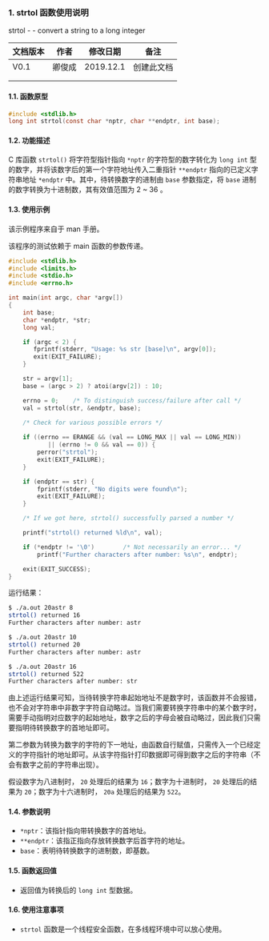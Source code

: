 ### 1. strtol 函数使用说明

strtol - - convert a string to a long integer



| 文档版本 | 作者   | 修改日期  | 备注       |
| -------- | ------ | --------- | ---------- |
| V0.1     | 卿俊成 | 2019.12.1 | 创建此文档 |
|          |        |           |            |
|          |        |           |            |





#### 1.1. 函数原型

```c
#include <stdlib.h>
long int strtol(const char *nptr, char **endptr, int base);
```



#### 1.2. 功能描述

C 库函数 `strtol()` 将字符型指针指向 `*nptr` 的字符型的数字转化为 `long int` 型的数字，并将该数字后的第一个字符地址传入二重指针 `**endptr` 指向的已定义字符串地址 `*endptr` 中。其中，待转换数字的进制由 `base` 参数指定，将 `base` 进制的数字转换为十进制数，其有效值范围为 2 ~ 36 。





#### 1.3. 使用示例

该示例程序来自于 man 手册。

该程序的测试依赖于 main 函数的参数传递。

```c
#include <stdlib.h>
#include <limits.h>
#include <stdio.h>
#include <errno.h>

int main(int argc, char *argv[])
{
	int base;
	char *endptr, *str;
	long val;

	if (argc < 2) {
	   fprintf(stderr, "Usage: %s str [base]\n", argv[0]);
	   exit(EXIT_FAILURE);
	}

	str = argv[1];
	base = (argc > 2) ? atoi(argv[2]) : 10;

	errno = 0;    /* To distinguish success/failure after call */
	val = strtol(str, &endptr, base);
	
	/* Check for various possible errors */

	if ((errno == ERANGE && (val == LONG_MAX || val == LONG_MIN))
		   || (errno != 0 && val == 0)) {
		perror("strtol");
		exit(EXIT_FAILURE);
	}

	if (endptr == str) {
		fprintf(stderr, "No digits were found\n");
		exit(EXIT_FAILURE);
	}

	/* If we got here, strtol() successfully parsed a number */

	printf("strtol() returned %ld\n", val);

	if (*endptr != '\0')        /* Not necessarily an error... */
		printf("Further characters after number: %s\n", endptr);

	exit(EXIT_SUCCESS);
}
```

运行结果：

```bash
$ ./a.out 20astr 8
strtol() returned 16
Further characters after number: astr

$ ./a.out 20astr 10
strtol() returned 20
Further characters after number: astr

$ ./a.out 20astr 16
strtol() returned 522
Further characters after number: str
```

由上述运行结果可知，当待转换字符串起始地址不是数字时，该函数并不会报错，也不会对字符串中非数字字符自动略过。当我们需要转换字符串中的某个数字时，需要手动指明对应数字的起始地址，数字之后的字母会被自动略过，因此我们只需要指明待转换数字的首地址即可。

第二参数为转换为数字的字符的下一地址，由函数自行赋值，只需传入一个已经定义的字符指针的地址即可。从该字符指针打印数据即可得到数字之后的字符串（不会有数字之前的字符串出现）。

假设数字为八进制时， `20` 处理后的结果为 `16`；数字为十进制时， `20` 处理后的结果为 `20`；数字为十六进制时， `20a` 处理后的结果为 `522`。





#### 1.4. 参数说明

- `*nptr`：该指针指向带转换数字的首地址。
- `**endptr`：该指正指向存放转换数字后首字符的地址。
- `base`：表明待转换数字的进制数，即基数。





#### 1.5. 函数返回值

- 返回值为转换后的 `long int` 型数据。





#### 1.6. 使用注意事项

- `strtol` 函数是一个线程安全函数，在多线程环境中可以放心使用。
